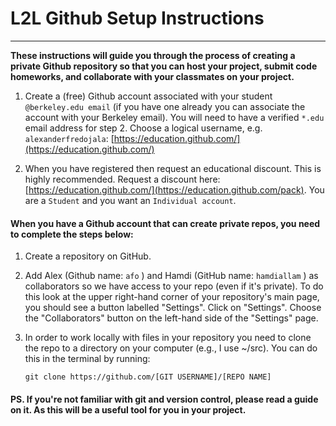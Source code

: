# L2L Github Setup Instructions
_____
**These instructions will guide you through the process of creating a private Github repository so that you can host your project, submit code homeworks, and collaborate with your classmates on your project.** 

1. Create a (free) Github account associated with your student `@berkeley.edu email` (if you have one already you can associate the account with your Berkeley email). You will need to have a verified `*.edu` email address for step 2. Choose a logical username, e.g.
  `alexanderfredojala`: [https://education.github.com/](https://education.github.com/)

2. When you have registered then request an educational discount. This is highly recommended. Request a discount here: [https://education.github.com/](https://education.github.com/pack). You are a
  `Student` and you want an `Individual account`.

#### When you have a Github account that can create private repos, you need to complete the steps below:

1. Create a repository on GitHub.

2. Add Alex (Github name: `afo` ) and Hamdi (GitHub name: `hamdiallam` ) as collaborators so we have access to your repo (even if it's private). To do this look at the upper right-hand corner of your repository's main page, you should see a button labelled "Settings". Click on "Settings". Choose the "Collaborators" button on the left-hand side of the "Settings" page.

3. In order to work locally with files in your repository you need to clone the repo to a directory on your computer (e.g., I use ~/src). You can do this in the terminal by running:

    `git clone https://github.com/[GIT USERNAME]/[REPO NAME]`


#### PS. If you're not familiar with git and version control, please read a guide on it. As this will be a useful tool for you in your project.
